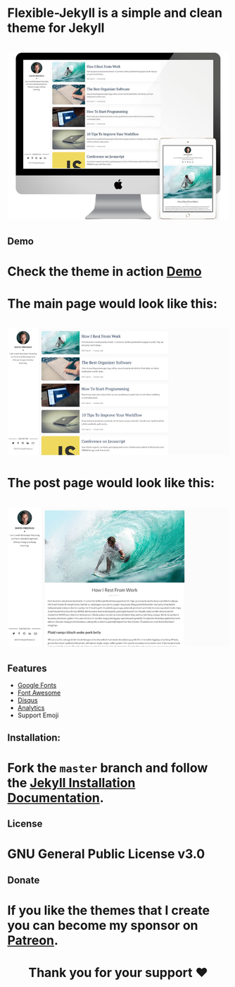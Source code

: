 # Flexible-Jekyll is a simple and clean theme for Jekyll

# ![](https://github.com/artemsheludko/flexible-jekyll/blob/master/assets/img/promo-img.jpg?raw=true)

## Demo

# Check the theme in action [Demo](https://artemsheludko.github.io/flexible-jekyll/)

# The main page would look like this:

# ![Main page preview](https://github.com/artemsheludko/flexible-jekyll/blob/master/assets/img/home-page.jpg?raw=true)

# The post page would look like this:

# ![Post page preview](https://github.com/artemsheludko/flexible-jekyll/blob/master/assets/img/post-example.jpg?raw=true)

## Features

- [Google Fonts](https://fonts.google.com/)
- [Font Awesome](http://fontawesome.io/)
- [Disqus](https://disqus.com/)
- [Analytics](https://analytics.google.com/analytics/web/)
- Support Emoji

## Installation:

# Fork the ``master`` branch and follow the [Jekyll Installation Documentation](https://jekyllrb.com/docs/installation/).

## License

# GNU General Public License v3.0

## Donate

# <p>If you like the themes that I create you can become my sponsor on <a href="https://www.patreon.com/artemsheludko" target="_blank">Patreon</a>.
# <p align="center"><b>Thank you for your support ❤️</b></p>

